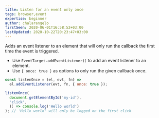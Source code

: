 ```yaml
---
title: Listen for an event only once
tags: browser,event
expertise: beginner
author: chalarangelo
firstSeen: 2020-06-01T16:58:52+03:00
lastUpdated: 2020-10-22T20:23:47+03:00
---
```


Adds an event listener to an element that will only run the callback the first time the event is triggered.

- Use `EventTarget.addEventListener()` to add an event listener to an element.
- Use `{ once: true }` as options to only run the given callback once.

```js
const listenOnce = (el, evt, fn) =>
  el.addEventListener(evt, fn, { once: true });
```

```js
listenOnce(
  document.getElementById('my-id'),
  'click',
  () => console.log('Hello world')
); // 'Hello world' will only be logged on the first click
```
